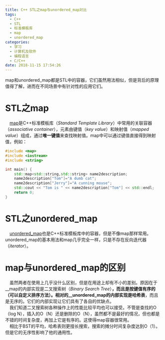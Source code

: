 ```yaml
---
title: C++ STL之map与unordered_map对比
tags:
  - C++
  - STL
  - 标准模板库
  - map
  - unordered_map
categories:
  - 学习
  - 计算机及软件
  - 编程语言
  - C/C++
date: 2018-11-15 17:54:26
---
```



map和unordered_map都是STL中的容器，它们虽然用法相似，但是背后的原理值得了解，进而在不同场景中有针对性的应用它们。
<!--more-->
# STL之map
&emsp;[map](http://www.cplusplus.com/reference/map/map/)是C++标准模板库（*Standard Template Library*）中常用的关联容器（*associative container*），元素由键值（*key value*）和映射值（*mapped value*）组成，通过**唯一键值**来查找映射值。map中可以通过键值直接得到映射值，例如：  
```c++
#include <map>
#include <iostream>
#include <string>

int main() {
    std::map<std::string,std::string> name2description;
    name2description["Tom"]="A dumb cat";
    name2description["Jerry"]="A cunning mouse";
    std::cout << "Tom is " << name2description["Tom"] << std::endl;
    return 0;
}
```
# STL之unordered_map
&emsp;[unordered_map](http://www.cplusplus.com/reference/unordered_map/unordered_map/)也是C++标准模板库中的容器，但是不像map那样常用。unordered_map的基本用法和map几乎完全一样，只是不存在反向迭代器（*iterator*）。  

# map与unordered_map的区别
&emsp;虽然两者在使用上几乎没什么区别，但是在用途上却有不小的差别。原因在于__map的内部实现是二叉搜索树（*Binary Search Tree*）__，而且是按键值有序的（可以自定义排序方法）。相对的__unordered_map的内部实现是哈希表__，而且是无序的。它们的内部实现让它们具有了各自的优缺点。  
&emsp;我们知道二叉搜索树各种操作上的性能比较平均也可以接受。不管是查找的O（log N），插入的O（N）还是删除的O（N），虽然都不是最好的情况，但也都是不错的时间复杂度，再加上它是有序的。这使得map容器很常用。  
&emsp;相比于BST的平均，哈希表则更擅长搜索，搜索的摊分时间复杂度达到O（1）。但是它的无序性影响了他的通用性。